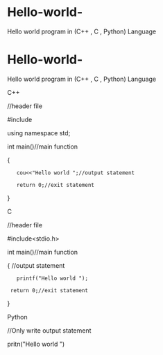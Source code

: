# Hello-world-
Hello world program in (C++ , C , Python) Language 
# Hello-world-

Hello world program in (C++ , C , Python) Language 

 C++

 //header file 

 #include<iostream>

  using namespace std;

  int main()//main function

  {

       cou<<"Hello world ";//output statement

       return 0;//exit statement

  }

  C

  //header file 

  #include<stdio.h>

  int main()//main function

  {         //output statement

       printf("Hello world ");

     return 0;//exit statement 

  }

  Python 

  //Only write output statement 

  pritn("Hello world ")
